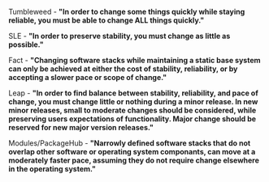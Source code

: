 
Tumbleweed - **"In order to change some things quickly while staying reliable, you must be able to change ALL things quickly."**

SLE - **"In order to preserve stability, you must change as little as possible."**

Fact - **"Changing software stacks while maintaining a static base system can only be achieved at either the cost of stability, reliability, or by accepting a slower pace or scope of change."**

Leap - **"In order to find balance between stability, reliability, and pace of change, you must change little or nothing during a minor release. In new minor releases, small to moderate changes should be considered, while preserving users expectations of functionality. Major change should be reserved for new major version releases."**

Modules/PackageHub - **"Narrowly defined software stacks that do not overlap other software or operating system componants, can move at a moderately faster pace, assuming they do not require change elsewhere in the operating system."**
